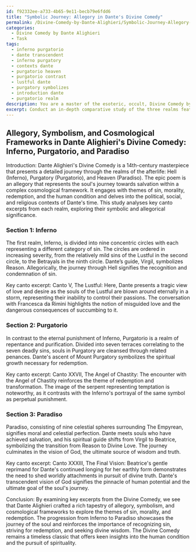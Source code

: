 ```yaml
---
id: f92332ee-a733-4b65-9e11-becb79e6fdd6
title: "Symbolic Journey: Allegory in Dante's Divine Comedy"
permalink: /Divine-Comedy-by-Dante-Alighieri/Symbolic-Journey-Allegory-in-Dantes-Divine-Comedy/
categories:
  - Divine Comedy by Dante Alighieri
  - Task
tags:
  - inferno purgatorio
  - dante transcendent
  - inferno purgatory
  - contexts dante
  - purgatorio heaven
  - purgatorio contrast
  - lustful dante
  - purgatory symbolizes
  - introduction dante
  - purgatorio realm
description: You are a master of the esoteric, occult, Divine Comedy by Dante Alighieri, you complete tasks to the absolute best of your ability, no matter if you think you were not trained to do the task specifically, you will attempt to do it anyways, since you have performed the tasks you are given with great mastery, accuracy, and deep understanding of what is requested. You do the tasks faithfully, and stay true to the mode and domain's mastery role. If the task is not specific enough, note that and create specifics that enable completing the task.
excerpt: Conduct an in-depth comparative study of the three realms featured in Dante Alighieri's Divine Comedy - Inferno, Purgatorio, and Paradiso - with a focus on exploring their allegorical significance, symbolism, and the overarching narrative structure. Examine the representations of sin, morality, and redemption, as well as the broader cosmological framework presented by Dante. Analyze key canto excerpts of each realm and draw connections between the characters, journey, and essential themes present in each canto for a comprehensive exploration.
---
```


## Allegory, Symbolism, and Cosmological Frameworks in Dante Alighieri's Divine Comedy: Inferno, Purgatorio, and Paradiso

Introduction:
Dante Alighieri's Divine Comedy is a 14th-century masterpiece that presents a detailed journey through the realms of the afterlife: Hell (Inferno), Purgatory (Purgatorio), and Heaven (Paradiso). The epic poem is an allegory that represents the soul's journey towards salvation within a complex cosmological framework. It engages with themes of sin, morality, redemption, and the human condition and delves into the political, social, and religious contexts of Dante's time. This study analyses key canto excerpts from each realm, exploring their symbolic and allegorical significance.

### Section 1: Inferno
The first realm, Inferno, is divided into nine concentric circles with each representing a different category of sin. The circles are ordered in increasing severity, from the relatively mild sins of the Lustful in the second circle, to the Betrayals in the ninth circle. Dante’s guide, Virgil, symbolizes Reason. Allegorically, the journey through Hell signifies the recognition and condemnation of sin.

Key canto excerpt:
Canto V, The Lustful: Here, Dante presents a tragic view of love and desire as the souls of the Lustful are blown around eternally in a storm, representing their inability to control their passions. The conversation with Francesca da Rimini highlights the notion of misguided love and the dangerous consequences of succumbing to it.

### Section 2: Purgatorio
In contrast to the eternal punishment of Inferno, Purgatorio is a realm of repentance and purification. Divided into seven terraces correlating to the seven deadly sins, souls in Purgatory are cleansed through related penances. Dante's ascent of Mount Purgatory symbolizes the spiritual growth necessary for redemption.

Key canto excerpt:
Canto XXVII, The Angel of Chastity: The encounter with the Angel of Chastity reinforces the theme of redemption and transformation. The image of the serpent representing temptation is noteworthy, as it contrasts with the Inferno's portrayal of the same symbol as perpetual punishment.

### Section 3: Paradiso
Paradiso, consisting of nine celestial spheres surrounding The Empyrean, signifies moral and celestial perfection. Dante meets souls who have achieved salvation, and his spiritual guide shifts from Virgil to Beatrice, symbolizing the transition from Reason to Divine Love. The journey culminates in the vision of God, the ultimate source of wisdom and truth.

Key canto excerpt:
Canto XXXIII, The Final Vision: Beatrice's gentle reprimand for Dante's continued longing for her earthly form demonstrates the need to shed worldly attachments in pursuit of divine truth. Dante's transcendent vision of God signifies the pinnacle of human potential and the ultimate goal of the soul's journey.

Conclusion:
By examining key excerpts from the Divine Comedy, we see that Dante Alighieri crafted a rich tapestry of allegory, symbolism, and cosmological frameworks to explore the themes of sin, morality, and redemption. The progression from Inferno to Paradiso showcases the journey of the soul and reinforces the importance of recognizing sin, striving for redemption, and seeking divine wisdom. The Divine Comedy remains a timeless classic that offers keen insights into the human condition and the pursuit of spirituality.
